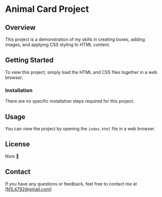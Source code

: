 # Animal Card Project

## Overview
This project is a demonstration of my skills in creating boxes, adding images, and applying CSS styling to HTML content.

## Getting Started
To view this project, simply load the HTML and CSS files together in a web browser.

### Installation
There are no specific installation steps required for this project.

## Usage
You can view the project by opening the `index.html` file in a web browser.

## License
Nom 💯

## Contact
If you have any questions or feedback, feel free to contact me at [N1L4792@gmail.com]
